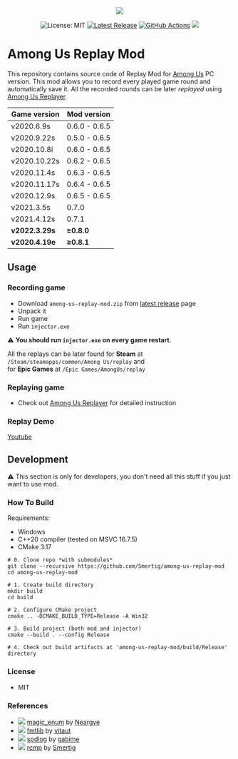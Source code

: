 <p align="center">
  <a href="https://store.steampowered.com/app/945360/Among_Us/"><img src="https://cdn.cloudflare.steamstatic.com/steam/apps/945360/header.jpg"></a>
</p>

<p align="center">
  <img src="https://img.shields.io/badge/License-MIT-blue.svg" alt="License: MIT">
  <a href="https://github.com/Smertig/among-us-replay-mod/releases/latest"><img src="https://img.shields.io/github/v/release/Smertig/among-us-replay-mod.svg" alt="Latest Release"></a>
  <a href="https://github.com/Smertig/among-us-replay-mod/actions"><img src="https://github.com/Smertig/among-us-replay-mod/workflows/Build%20On%20Push/badge.svg" alt="GitHub Actions"></a>
  <img src="https://img.shields.io/github/downloads/smertig/among-us-replay-mod/total">
</p>

# Among Us Replay Mod</b>

This repository contains source code of Replay Mod for [Among Us](https://store.steampowered.com/app/945360/Among_Us/) PC version. This mod allows you to record every played game round and automatically save it. All the recorded rounds can be later _replayed_ using [Among Us Replayer](https://github.com/Smertig/among-us-replayer).

| Game version    | Mod version   |
|-----------------|---------------|
| v2020.6.9s      | 0.6.0 - 0.6.5 |
| v2020.9.22s     | 0.5.0 - 0.6.5 |
| v2020.10.8i     | 0.6.0 - 0.6.5 |
| v2020.10.22s    | 0.6.2 - 0.6.5 |
| v2020.11.4s     | 0.6.3 - 0.6.5 | 
| v2020.11.17s    | 0.6.4 - 0.6.5 |
| v2020.12.9s     | 0.6.5 - 0.6.5 |
| v2021.3.5s      | 0.7.0         |
| v2021.4.12s     | 0.7.1         |
| **v2022.3.29s** | **≥0.8.0**    |
| **v2020.4.19e** | **≥0.8.1**    |

## Usage

### Recording game

- Download `among-us-replay-mod.zip` from [latest release](https://github.com/Smertig/among-us-replay-mod/releases/latest) page
- Unpack it
- Run game
- Run `injector.exe`

:warning: **You should run `injector.exe` on every game restart.**

All the replays can be later found for **Steam** at `/Steam/steamapps/common/Among Us/replay` and  
for **Epic Games** at `/Epic Games/AmongUs/replay`

### Replaying game

- Check out [Among Us Replayer](https://github.com/Smertig/among-us-replayer) for detailed instruction

### Replay Demo

[Youtube](https://youtu.be/j3DKQzkoJLM)

## Development

:warning: This section is only for developers, you don't need all this stuff if you just want to use mod. 

### How To Build

Requirements:
- Windows
- C++20 compiler (tested on MSVC 16.7.5)
- CMake 3.17

```shell script
# 0. Clone repo *with submodules*
git clone --recursive https://github.com/Smertig/among-us-replay-mod
cd among-us-replay-mod

# 1. Create build directory
mkdir build
cd build

# 2. Configure CMake project
cmake .. -DCMAKE_BUILD_TYPE=Release -A Win32

# 3. Build project (both mod and injector)
cmake --build . --config Release

# 4. Check out build artifacts at 'among-us-replay-mod/build/Release' directory
```

### License

- MIT

### References

- ![](https://img.shields.io/github/stars/Neargye/magic_enum.svg?style=social) [magic_enum](https://github.com/Neargye/magic_enum) by [Neargye](https://github.com/Neargye)
- ![](https://img.shields.io/github/stars/fmtlib/fmt.svg?style=social) [fmtlib](https://github.com/fmtlib/fmt) by [vitaut](https://github.com/vitaut)
- ![](https://img.shields.io/github/stars/gabime/spdlog.svg?style=social) [spdlog](https://github.com/gabime/spdlog) by [gabime](https://github.com/gabime)
- ![](https://img.shields.io/github/stars/Smertig/rcmp.svg?style=social) [rcmp](https://github.com/Smertig/rcmp) by [Smertig](https://github.com/Smertig)
